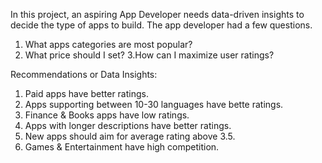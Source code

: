 In this project, an aspiring App Developer needs data-driven insights to decide the type of apps to build. 
The app developer had a few questions.
1. What apps categories are most popular?
2. What price should I set? 
3.How can I maximize user ratings?

Recommendations or Data Insights:
1. Paid apps have better ratings.
2. Apps supporting between 10-30 languages have bette ratings.
3. Finance & Books apps have low ratings.
4. Apps with longer descriptions have better ratings.
5. New apps should aim for average rating above 3.5.
6. Games & Entertainment have high competition.
